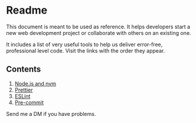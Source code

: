 # Readme

This document is meant to be used as reference. It helps developers start a new web development project or collaborate with others on an existing one.

It includes a list of very useful tools to help us deliver error-free, professional level code. Visit the links with the order they appear.

## Contents

1. [Node.js and nvm](https://github.com/tBaronDar/webdev-essential-tools/blob/main/node.md)
2. [Prettier](https://github.com/tBaronDar/webdev-essential-tools/blob/main/prettier.md)
3. [ESLint](https://github.com/tBaronDar/webdev-essential-tools/blob/main/eslint.md)
4. [Pre-commit](https://github.com/tBaronDar/webdev-essential-tools/blob/main/pre-commit.md)

Send me a DM if you have problems.
